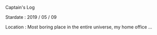 Captain's Log 

Stardate : 2019 / 05 / 09

Location : Most boring place in the entire universe, my home office ...
